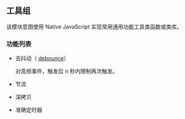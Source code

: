 ## 工具组

该模块意图使用 Native JavaScript 实现常用通用功能工具类函数或类库。

### 功能列表

- 去抖动（ [debounce](./deboune.js/simple.js)）
  
  对高频事件，触发后 n 秒内限制再次触发。

- 节流

- 深拷贝

- 准确定时器